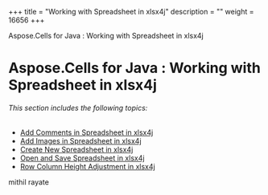 +++
title = "Working with Spreadsheet in xlsx4j" 
description = "" 
weight = 16656 
+++

Aspose.Cells for Java : Working with Spreadsheet in xlsx4j  

# Aspose.Cells for Java : Working with Spreadsheet in xlsx4j


###### This section includes the following topics:

*   [Add Comments in Spreadsheet in xlsx4j](https://docs2.aspose.com/cells/java/plugins/asposecellsjavaforxlsx4j/codecomparisonforcommonfeaturesinasposecellsandxlsx4j/workingwithspreadsheetinxlsx4j/add+comments+in+spreadsheet+in+xlsx4j)
*   [Add Images in Spreadsheet in xlsx4j](https://docs2.aspose.com/cells/java/plugins/asposecellsjavaforxlsx4j/codecomparisonforcommonfeaturesinasposecellsandxlsx4j/workingwithspreadsheetinxlsx4j/add+images+in+spreadsheet+in+xlsx4j)
*   [Create New Spreadsheet in xlsx4j](https://docs2.aspose.com/cells/java/plugins/asposecellsjavaforxlsx4j/codecomparisonforcommonfeaturesinasposecellsandxlsx4j/workingwithspreadsheetinxlsx4j/create+new+spreadsheet+in+xlsx4j)
*   [Open and Save Spreadsheet in xlsx4j](https://docs2.aspose.com/cells/java/plugins/asposecellsjavaforxlsx4j/codecomparisonforcommonfeaturesinasposecellsandxlsx4j/workingwithspreadsheetinxlsx4j/open+and+save+spreadsheet+in+xlsx4j)
*   [Row Column Height Adjustment in xlsx4j](https://docs2.aspose.com/cells/java/plugins/asposecellsjavaforxlsx4j/codecomparisonforcommonfeaturesinasposecellsandxlsx4j/workingwithspreadsheetinxlsx4j/row+column+height+adjustment+in+xlsx4j)

mithil rayate

